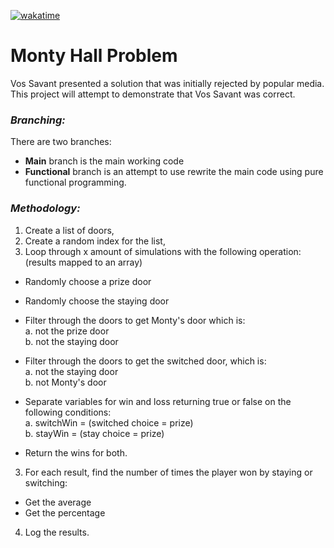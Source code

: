 [![wakatime](https://wakatime.com/badge/github/Kr33L/monty-hall.svg)](https://wakatime.com/badge/github/Kr33L/monty-hall)

# Monty Hall Problem

Vos Savant presented a solution that was initially rejected by popular media. This project will attempt to demonstrate that Vos Savant was correct.

### _Branching:_
There are two branches:
- **Main** branch is the main working code
- **Functional** branch is an attempt to use rewrite the main code using pure functional programming.

### _Methodology:_

1. Create a list of doors,
2. Create a random index for the list,
3. Loop through x amount of simulations with the following operation: (results mapped to an array)
  - Randomly choose a prize door
  - Randomly choose the staying door
  - Filter through the doors to get Monty's door which is:<br>
    a. not the prize door<br>
    b. not the staying door
    
  - Filter through the doors to get the switched door, which is:<br>
    a. not the staying door<br>
    b. not Monty's door
    
  - Separate variables for win and loss returning true or false on the following conditions:<br>
    a. switchWin = (switched choice = prize)<br>
    b. stayWin = (stay choice = prize)
  
  - Return the wins for both.
  
3. For each result, find the number of times the player won by staying or switching:
  - Get the average
  - Get the percentage
  
4. Log the results.
